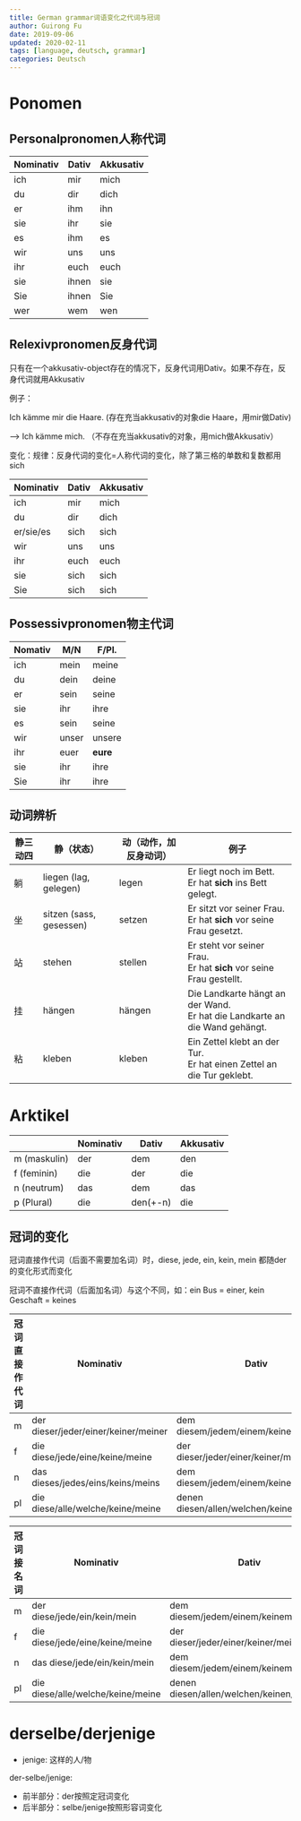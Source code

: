```yaml
---
title: German grammar词语变化之代词与冠词
author: Guirong Fu
date: 2019-09-06
updated: 2020-02-11
tags: [language, deutsch, grammar]
categories: Deutsch
---
```




# Ponomen

## Personalpronomen人称代词

| Nominativ | Dativ | Akkusativ |
| --------- | ----- | --------- |
| ich       | mir   | mich      |
| du        | dir   | dich      |
| er        | ihm   | ihn       |
| sie       | ihr   | sie       |
| es        | ihm   | es        |
| wir       | uns   | uns       |
| ihr       | euch  | euch      |
| sie       | ihnen | sie       |
| Sie       | ihnen | Sie       |
| wer       | wem   | wen       |



## Relexivpronomen反身代词

只有在一个akkusativ-object存在的情况下，反身代词用Dativ。如果不存在，反身代词就用Akkusativ

例子：

Ich kämme mir die Haare. (存在充当akkusativ的对象die Haare，用mir做Dativ)

--> Ich kämme mich. （不存在充当akkusativ的对象，用mich做Akkusativ）

变化：规律：反身代词的变化=人称代词的变化，除了第三格的单数和复数都用sich

| Nominativ | Dativ | Akkusativ |
| --------- | ----- | --------- |
| ich       | mir   | mich      |
| du        | dir   | dich      |
| er/sie/es | sich  | sich      |
| wir       | uns   | uns       |
| ihr       | euch  | euch      |
| sie       | sich  | sich      |
| Sie       | sich  | sich      |

## Possessivpronomen物主代词

| Nomativ | M/N   | F/Pl.    |
| ------- | ----- | -------- |
| ich     | mein  | meine    |
| du      | dein  | deine    |
| er      | sein  | seine    |
| sie     | ihr   | ihre     |
| es      | sein  | seine    |
| wir     | unser | unsere   |
| ihr     | euer  | **eure** |
| sie     | ihr   | ihre     |
| Sie     | ihr   | ihre     |

## 动词辨析

| 静三动四 | 静（状态）              | 动（动作，加反身动词） | 例子                                                         |
| -------- | ----------------------- | ---------------------- | ------------------------------------------------------------ |
| 躺       | liegen (lag, gelegen)   | legen                  | Er liegt noch im Bett.<br />Er hat **sich** ins Bett gelegt. |
| 坐       | sitzen (sass, gesessen) | setzen                 | Er sitzt vor seiner Frau.<br />Er hat **sich** vor seine Frau gesetzt. |
| 站       | stehen                  | stellen                | Er steht vor seiner Frau.<br />Er hat **sich** vor seine Frau gestellt. |
| 挂       | hängen                  | hängen                 | Die Landkarte hängt an der Wand.<br />Er hat die Landkarte an die Wand gehängt. |
| 粘       | kleben                  | kleben                 | Ein Zettel klebt an der Tur.<br />Er hat einen Zettel an die Tur geklebt. |



# Arktikel

|              | Nominativ | Dativ    | Akkusativ |
| ------------ | --------- | -------- | --------- |
| m (maskulin) | der       | dem      | den       |
| f (feminin)  | die       | der      | die       |
| n (neutrum)  | das       | dem      | das       |
| p (Plural)   | die       | den(+-n) | die       |



## 冠词的变化

冠词直接作代词（后面不需要加名词）时，diese, jede, ein,  kein, mein 都随der的变化形式而变化

冠词不直接作代词（后面加名词）与这个不同，如：ein Bus = einer, kein Geschaft = keines

| 冠词直接作代词 | Nominativ                                 | Dativ                                         | Akkusativ                                 |
| -------------- | ----------------------------------------- | --------------------------------------------- | ----------------------------------------- |
| m              | der<br />dieser/jeder/einer/keiner/meiner | dem<br />diesem/jedem/einem/keinem/meinem     | den<br />diesen/jeden/einen/keinen/meinen |
| f              | die<br />diese/jede/eine/keine/meine      | der<br />dieser/jeder/einer/keiner/meiner     | die<br />diese/jede/eine/keine/meine      |
| n              | das<br />dieses/jedes/eins/keins/meins    | dem<br />diesem/jedem/einem/keinem/meinem     | das<br />dieses/jedes/eins/keins/meins    |
| pl             | die<br />diese/alle/welche/keine/meine    | denen<br />diesen/allen/welchen/keinen/meinen | die<br />diese/alle/welche/keine/meine    |

| 冠词接名词 | Nominativ                          | Dativ                                      | Akkusativ                               |
| ---------- | ---------------------------------- | ------------------------------------------ | --------------------------------------- |
| m          | der<br /> diese/jede/ein/kein/mein | dem diesem/jedem/einem/keinem/meinem       | den diesen/jeden/einen/keinen/meinen    |
| f          | die diese/jede/eine/keine/meine    | der <br />dieser/jeder/einer/keiner/meiner | die <br />diese/jede/eine/keine/meine   |
| n          | das diese/jede/ein/kein/mein       | dem diesem/jedem/einem/keinem/meinem       | das <br />diese/jede/ein/kein/mein      |
| pl         | die diese/alle/welche/keine/meine  | denen diesen/allen/welchen/keinen/meinen   | die <br />diese/alle/welche/keine/meine |





# derselbe/derjenige

- jenige: 这样的人/物

der-selbe/jenige:

- 前半部分：der按照定冠词变化
- 后半部分：selbe/jenige按照形容词变化

